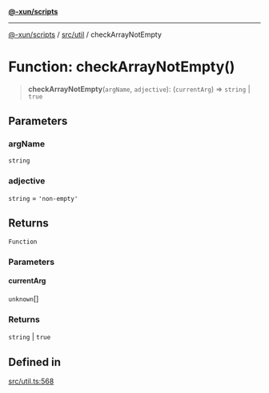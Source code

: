 [**@-xun/scripts**](../../../README.md)

***

[@-xun/scripts](../../../README.md) / [src/util](../README.md) / checkArrayNotEmpty

# Function: checkArrayNotEmpty()

> **checkArrayNotEmpty**(`argName`, `adjective`): (`currentArg`) => `string` \| `true`

## Parameters

### argName

`string`

### adjective

`string` = `'non-empty'`

## Returns

`Function`

### Parameters

#### currentArg

`unknown`[]

### Returns

`string` \| `true`

## Defined in

[src/util.ts:568](https://github.com/Xunnamius/xscripts/blob/f7b55e778c8646134a23d934fd2791d564a72b57/src/util.ts#L568)
